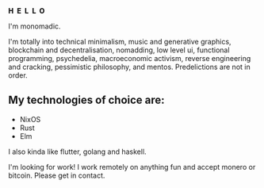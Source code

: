 <div style="font-weight: 800; letter-spacing: 0.5em;">HELLO</div>

I'm monomadic.

I'm totally into technical minimalism, music and generative graphics, blockchain and decentralisation, nomadding, low level ui, functional programming, psychedelia, macroeconomic activism, reverse engineering and cracking, pessimistic philosophy, and mentos. Predelictions are not in order.

## My technologies of choice are:
- NixOS
- Rust
- Elm

I also kinda like flutter, golang and haskell.

I'm looking for work! I work remotely on anything fun and accept monero or bitcoin. Please get in contact.
